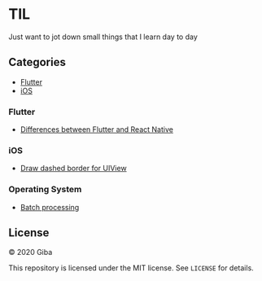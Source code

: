 # TIL

Just want to jot down small things that I learn day to day

## Categories

* [Flutter](#flutter)
* [iOS](#ios)

### Flutter
- [Differences between Flutter and React Native](flutter/differences-from-react.md)

### iOS
- [Draw dashed border for UIView](ios/dash-line-pattern.md)

### Operating System
- [Batch processing](os/batch-proccessing.md)

## License
&copy; 2020 Giba

This repository is licensed under the MIT license. See `LICENSE` for details.
